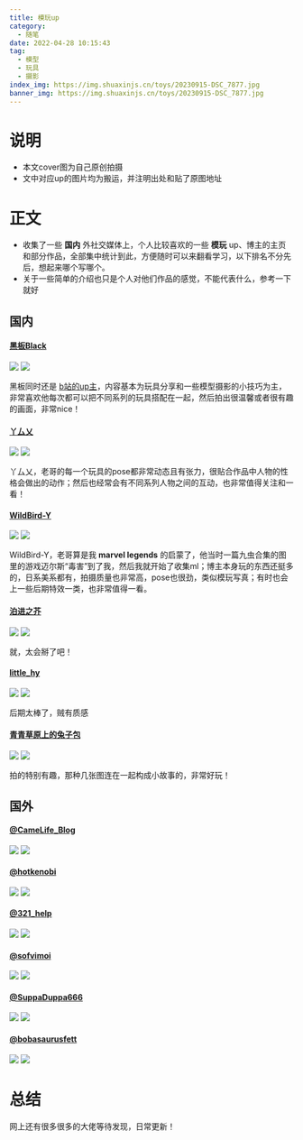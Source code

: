 ```yaml
---
title: 模玩up
category:
  - 随笔
date: 2022-04-28 10:15:43
tag:
  - 模型
  - 玩具
  - 摄影
index_img: https://img.shuaxinjs.cn/toys/20230915-DSC_7877.jpg
banner_img: https://img.shuaxinjs.cn/toys/20230915-DSC_7877.jpg
---
```


# 说明
- 本文cover图为自己原创拍摄
- 文中对应up的图片均为搬运，并注明出处和贴了原图地址

# 正文

- 收集了一些 **国内** 外社交媒体上，个人比较喜欢的一些 **模玩** up、博主的主页和部分作品，全部集中统计到此，方便随时可以来翻看学习，以下排名不分先后，想起来哪个写哪个。
- 关于一些简单的介绍也只是个人对他们作品的感觉，不能代表什么，参考一下就好

## 国内

#### [黑板Black](https://weibo.com/u/1908957877?from=myfollow_group&is_all=1)

![](http://img.shuaxinjs.cn/1651118821255.png)
![](http://img.shuaxinjs.cn/1651118836381.png)

黑板同时还是 [b站的up主](https://space.bilibili.com/17965883?spm_id_from=333.337.0.0)，内容基本为玩具分享和一些模型摄影的小技巧为主，非常喜欢他每次都可以把不同系列的玩具搭配在一起，然后拍出很温馨或者很有趣的画面，非常nice！

#### [丫厶乂](https://weibo.com/u/1749047092?from=myfollow_group)

![](http://img.shuaxinjs.cn/1651118852185.png)
![](http://img.shuaxinjs.cn/1651118865880.png)

丫厶乂，老哥的每一个玩具的pose都非常动态且有张力，很贴合作品中人物的性格会做出的动作；然后也经常会有不同系列人物之间的互动，也非常值得关注和一看！

#### [WildBird-Y](https://weibo.com/u/3550953684?profile_ftype=1&is_ori=1#_rnd1651113514014)

![](http://img.shuaxinjs.cn/1651118881737.png)
![](http://img.shuaxinjs.cn/1651118892501.png)

WildBird-Y，老哥算是我 **marvel legends** 的启蒙了，他当时一篇九虫合集的图里的游戏迈尔斯“毒害”到了我，然后我就开始了收集ml；博主本身玩的东西还挺多的，日系美系都有，拍摄质量也非常高，pose也很劲，类似模玩写真；有时也会上一些后期特效一类，也非常值得一看。

#### [泊进之芥](https://weibo.com/u/5598477753?profile_ftype=1&is_ori=1#_rnd1651113912807)

![](http://img.shuaxinjs.cn/1651118901924.png)
![](http://img.shuaxinjs.cn/1651118909376.png)

就，太会掰了吧！

#### [little_hy](https://weibo.com/littlehy?profile_ftype=1&is_ori=1#_rnd1651115288724)

![](http://img.shuaxinjs.cn/1651118917127.png)
![](http://img.shuaxinjs.cn/1651118925038.png)

后期太棒了，贼有质感

#### [青青草原上的兔子包](https://weibo.com/u/5412140510?profile_ftype=1&is_ori=1#_0)

![](http://img.shuaxinjs.cn/1651118941162.png)
![](http://img.shuaxinjs.cn/1651118950188.png)

拍的特别有趣，那种几张图连在一起构成小故事的，非常好玩！


## 国外

#### [@CameLife_Blog](https://twitter.com/CameLife_Blog/media)

![](http://img.shuaxinjs.cn/1651119035042.png)
![](http://img.shuaxinjs.cn/1651119045067.png)

#### [@hotkenobi](https://twitter.com/hotkenobi/media)

![](http://img.shuaxinjs.cn/1651119056057.png)
![](http://img.shuaxinjs.cn/1651119069286.png)

#### [@321_help](https://twitter.com/321_help)

![](http://img.shuaxinjs.cn/1651119082382.png)
![](http://img.shuaxinjs.cn/1651119091523.png)

#### [@sofvimoi](https://twitter.com/sofvimoi/media)

![](http://img.shuaxinjs.cn/1651119101320.png)
![](http://img.shuaxinjs.cn/1651119110344.png)

#### [@SuppaDuppa666](https://twitter.com/SuppaDuppa666/media)

![](http://img.shuaxinjs.cn/1651119119014.png)
![](http://img.shuaxinjs.cn/1651119132536.png)

#### [@bobasaurusfett](https://twitter.com/bobasaurusfett/media)

![](http://img.shuaxinjs.cn/1651119146462.png)
![](http://img.shuaxinjs.cn/1651119157065.png)

# 总结

网上还有很多很多的大佬等待发现，日常更新！




